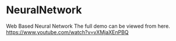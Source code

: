 # NeuralNetwork
Web Based Neural Network 
The full demo can be viewed from here.
https://www.youtube.com/watch?v=vXMjaXEnPBQ
